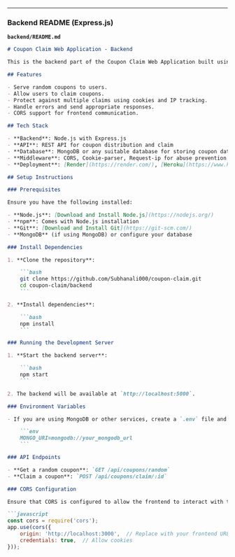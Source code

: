 
---

### **Backend README (Express.js)**

**`backend/README.md`**

```markdown
# Coupon Claim Web Application - Backend

This is the backend part of the Coupon Claim Web Application built using **Node.js** and **Express.js**. It serves APIs to get coupons, claim them, and manage abuse prevention.

## Features

- Serve random coupons to users.
- Allow users to claim coupons.
- Protect against multiple claims using cookies and IP tracking.
- Handle errors and send appropriate responses.
- CORS support for frontend communication.

## Tech Stack

- **Backend**: Node.js with Express.js
- **API**: REST API for coupon distribution and claim
- **Database**: MongoDB or any suitable database for storing coupon data
- **Middleware**: CORS, Cookie-parser, Request-ip for abuse prevention
- **Deployment**: [Render](https://render.com/), [Heroku](https://www.heroku.com/), or any similar platform

## Setup Instructions

### Prerequisites

Ensure you have the following installed:

- **Node.js**: [Download and Install Node.js](https://nodejs.org/)
- **npm**: Comes with Node.js installation
- **Git**: [Download and Install Git](https://git-scm.com/)
- **MongoDB** (if using MongoDB) or configure your database

### Install Dependencies

1. **Clone the repository**:

    ```bash
    git clone https://github.com/Subhanali000/coupon-claim.git
    cd coupon-claim/backend
    ```

2. **Install dependencies**:

    ```bash
    npm install
    ```

### Running the Development Server

1. **Start the backend server**:

    ```bash
    npm start
    ```

2. The backend will be available at `http://localhost:5000`.

### Environment Variables

- If you are using MongoDB or other services, create a `.env` file and add the necessary environment variables, such as:

    ```env
    MONGO_URI=mongodb://your_mongodb_url
    ```

### API Endpoints

- **Get a random coupon**: `GET /api/coupons/random`
- **Claim a coupon**: `POST /api/coupons/claim/:id`

### CORS Configuration

Ensure that CORS is configured to allow the frontend to interact with the backend. Add the following to your `server.js`:

```javascript
const cors = require('cors');
app.use(cors({
    origin: 'http://localhost:3000',  // Replace with your frontend URL
    credentials: true,  // Allow cookies
}));
